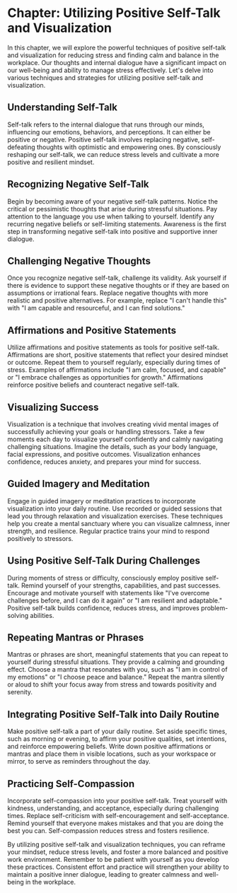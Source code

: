 Chapter: Utilizing Positive Self-Talk and Visualization
=======================================================

In this chapter, we will explore the powerful techniques of positive self-talk and visualization for reducing stress and finding calm and balance in the workplace. Our thoughts and internal dialogue have a significant impact on our well-being and ability to manage stress effectively. Let's delve into various techniques and strategies for utilizing positive self-talk and visualization.

Understanding Self-Talk
-----------------------

Self-talk refers to the internal dialogue that runs through our minds, influencing our emotions, behaviors, and perceptions. It can either be positive or negative. Positive self-talk involves replacing negative, self-defeating thoughts with optimistic and empowering ones. By consciously reshaping our self-talk, we can reduce stress levels and cultivate a more positive and resilient mindset.

Recognizing Negative Self-Talk
------------------------------

Begin by becoming aware of your negative self-talk patterns. Notice the critical or pessimistic thoughts that arise during stressful situations. Pay attention to the language you use when talking to yourself. Identify any recurring negative beliefs or self-limiting statements. Awareness is the first step in transforming negative self-talk into positive and supportive inner dialogue.

Challenging Negative Thoughts
-----------------------------

Once you recognize negative self-talk, challenge its validity. Ask yourself if there is evidence to support these negative thoughts or if they are based on assumptions or irrational fears. Replace negative thoughts with more realistic and positive alternatives. For example, replace "I can't handle this" with "I am capable and resourceful, and I can find solutions."

Affirmations and Positive Statements
------------------------------------

Utilize affirmations and positive statements as tools for positive self-talk. Affirmations are short, positive statements that reflect your desired mindset or outcome. Repeat them to yourself regularly, especially during times of stress. Examples of affirmations include "I am calm, focused, and capable" or "I embrace challenges as opportunities for growth." Affirmations reinforce positive beliefs and counteract negative self-talk.

Visualizing Success
-------------------

Visualization is a technique that involves creating vivid mental images of successfully achieving your goals or handling stressors. Take a few moments each day to visualize yourself confidently and calmly navigating challenging situations. Imagine the details, such as your body language, facial expressions, and positive outcomes. Visualization enhances confidence, reduces anxiety, and prepares your mind for success.

Guided Imagery and Meditation
-----------------------------

Engage in guided imagery or meditation practices to incorporate visualization into your daily routine. Use recorded or guided sessions that lead you through relaxation and visualization exercises. These techniques help you create a mental sanctuary where you can visualize calmness, inner strength, and resilience. Regular practice trains your mind to respond positively to stressors.

Using Positive Self-Talk During Challenges
------------------------------------------

During moments of stress or difficulty, consciously employ positive self-talk. Remind yourself of your strengths, capabilities, and past successes. Encourage and motivate yourself with statements like "I've overcome challenges before, and I can do it again" or "I am resilient and adaptable." Positive self-talk builds confidence, reduces stress, and improves problem-solving abilities.

Repeating Mantras or Phrases
----------------------------

Mantras or phrases are short, meaningful statements that you can repeat to yourself during stressful situations. They provide a calming and grounding effect. Choose a mantra that resonates with you, such as "I am in control of my emotions" or "I choose peace and balance." Repeat the mantra silently or aloud to shift your focus away from stress and towards positivity and serenity.

Integrating Positive Self-Talk into Daily Routine
-------------------------------------------------

Make positive self-talk a part of your daily routine. Set aside specific times, such as morning or evening, to affirm your positive qualities, set intentions, and reinforce empowering beliefs. Write down positive affirmations or mantras and place them in visible locations, such as your workspace or mirror, to serve as reminders throughout the day.

Practicing Self-Compassion
--------------------------

Incorporate self-compassion into your positive self-talk. Treat yourself with kindness, understanding, and acceptance, especially during challenging times. Replace self-criticism with self-encouragement and self-acceptance. Remind yourself that everyone makes mistakes and that you are doing the best you can. Self-compassion reduces stress and fosters resilience.

By utilizing positive self-talk and visualization techniques, you can reframe your mindset, reduce stress levels, and foster a more balanced and positive work environment. Remember to be patient with yourself as you develop these practices. Consistent effort and practice will strengthen your ability to maintain a positive inner dialogue, leading to greater calmness and well-being in the workplace.
